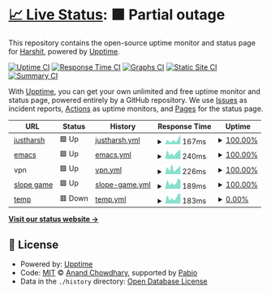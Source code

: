 # [📈 Live Status](https://demo.upptime.js.org): <!--live status--> **🟧 Partial outage**

This repository contains the open-source uptime monitor and status page for [Harshit](emacs.justharsh.xyz), powered by [Upptime](https://github.com/upptime/upptime).

[![Uptime CI](https://github.com/hmodi51/upptime/workflows/Uptime%20CI/badge.svg)](https://github.com/hmodi51/upptime/actions?query=workflow%3A%22Uptime+CI%22)
[![Response Time CI](https://github.com/hmodi51/upptime/workflows/Response%20Time%20CI/badge.svg)](https://github.com/hmodi51/upptime/actions?query=workflow%3A%22Response+Time+CI%22)
[![Graphs CI](https://github.com/hmodi51/upptime/workflows/Graphs%20CI/badge.svg)](https://github.com/hmodi51/upptime/actions?query=workflow%3A%22Graphs+CI%22)
[![Static Site CI](https://github.com/hmodi51/upptime/workflows/Static%20Site%20CI/badge.svg)](https://github.com/hmodi51/upptime/actions?query=workflow%3A%22Static+Site+CI%22)
[![Summary CI](https://github.com/hmodi51/upptime/workflows/Summary%20CI/badge.svg)](https://github.com/hmodi51/upptime/actions?query=workflow%3A%22Summary+CI%22)

With [Upptime](https://upptime.js.org), you can get your own unlimited and free uptime monitor and status page, powered entirely by a GitHub repository. We use [Issues](https://github.com/hmodi51/upptime/issues) as incident reports, [Actions](https://github.com/hmodi51/upptime/actions) as uptime monitors, and [Pages](https://demo.upptime.js.org) for the status page.

<!--start: status pages-->
<!-- This summary is generated by Upptime (https://github.com/upptime/upptime) -->
<!-- Do not edit this manually, your changes will be overwritten -->
<!-- prettier-ignore -->
| URL | Status | History | Response Time | Uptime |
| --- | ------ | ------- | ------------- | ------ |
| <img alt="" src="https://icons.duckduckgo.com/ip3/justharsh.xyz.ico" height="13"> [justharsh](https://justharsh.xyz) | 🟩 Up | [justharsh.yml](https://github.com/hmodi51/uptime/commits/HEAD/history/justharsh.yml) | <details><summary><img alt="Response time graph" src="./graphs/justharsh/response-time-week.png" height="20"> 167ms</summary><br><a href="https://status.harshitmodi.dev/history/justharsh"><img alt="Response time 134" src="https://img.shields.io/endpoint?url=https%3A%2F%2Fraw.githubusercontent.com%2Fhmodi51%2Fuptime%2FHEAD%2Fapi%2Fjustharsh%2Fresponse-time.json"></a><br><a href="https://status.harshitmodi.dev/history/justharsh"><img alt="24-hour response time 383" src="https://img.shields.io/endpoint?url=https%3A%2F%2Fraw.githubusercontent.com%2Fhmodi51%2Fuptime%2FHEAD%2Fapi%2Fjustharsh%2Fresponse-time-day.json"></a><br><a href="https://status.harshitmodi.dev/history/justharsh"><img alt="7-day response time 167" src="https://img.shields.io/endpoint?url=https%3A%2F%2Fraw.githubusercontent.com%2Fhmodi51%2Fuptime%2FHEAD%2Fapi%2Fjustharsh%2Fresponse-time-week.json"></a><br><a href="https://status.harshitmodi.dev/history/justharsh"><img alt="30-day response time 147" src="https://img.shields.io/endpoint?url=https%3A%2F%2Fraw.githubusercontent.com%2Fhmodi51%2Fuptime%2FHEAD%2Fapi%2Fjustharsh%2Fresponse-time-month.json"></a><br><a href="https://status.harshitmodi.dev/history/justharsh"><img alt="1-year response time 134" src="https://img.shields.io/endpoint?url=https%3A%2F%2Fraw.githubusercontent.com%2Fhmodi51%2Fuptime%2FHEAD%2Fapi%2Fjustharsh%2Fresponse-time-year.json"></a></details> | <details><summary><a href="https://status.harshitmodi.dev/history/justharsh">100.00%</a></summary><a href="https://status.harshitmodi.dev/history/justharsh"><img alt="All-time uptime 100.00%" src="https://img.shields.io/endpoint?url=https%3A%2F%2Fraw.githubusercontent.com%2Fhmodi51%2Fuptime%2FHEAD%2Fapi%2Fjustharsh%2Fuptime.json"></a><br><a href="https://status.harshitmodi.dev/history/justharsh"><img alt="24-hour uptime 100.00%" src="https://img.shields.io/endpoint?url=https%3A%2F%2Fraw.githubusercontent.com%2Fhmodi51%2Fuptime%2FHEAD%2Fapi%2Fjustharsh%2Fuptime-day.json"></a><br><a href="https://status.harshitmodi.dev/history/justharsh"><img alt="7-day uptime 100.00%" src="https://img.shields.io/endpoint?url=https%3A%2F%2Fraw.githubusercontent.com%2Fhmodi51%2Fuptime%2FHEAD%2Fapi%2Fjustharsh%2Fuptime-week.json"></a><br><a href="https://status.harshitmodi.dev/history/justharsh"><img alt="30-day uptime 100.00%" src="https://img.shields.io/endpoint?url=https%3A%2F%2Fraw.githubusercontent.com%2Fhmodi51%2Fuptime%2FHEAD%2Fapi%2Fjustharsh%2Fuptime-month.json"></a><br><a href="https://status.harshitmodi.dev/history/justharsh"><img alt="1-year uptime 100.00%" src="https://img.shields.io/endpoint?url=https%3A%2F%2Fraw.githubusercontent.com%2Fhmodi51%2Fuptime%2FHEAD%2Fapi%2Fjustharsh%2Fuptime-year.json"></a></details>
| <img alt="" src="https://icons.duckduckgo.com/ip3/harshitmodi.dev.ico" height="13"> [emacs](https://harshitmodi.dev) | 🟩 Up | [emacs.yml](https://github.com/hmodi51/uptime/commits/HEAD/history/emacs.yml) | <details><summary><img alt="Response time graph" src="./graphs/emacs/response-time-week.png" height="20"> 240ms</summary><br><a href="https://status.harshitmodi.dev/history/emacs"><img alt="Response time 311" src="https://img.shields.io/endpoint?url=https%3A%2F%2Fraw.githubusercontent.com%2Fhmodi51%2Fuptime%2FHEAD%2Fapi%2Femacs%2Fresponse-time.json"></a><br><a href="https://status.harshitmodi.dev/history/emacs"><img alt="24-hour response time 371" src="https://img.shields.io/endpoint?url=https%3A%2F%2Fraw.githubusercontent.com%2Fhmodi51%2Fuptime%2FHEAD%2Fapi%2Femacs%2Fresponse-time-day.json"></a><br><a href="https://status.harshitmodi.dev/history/emacs"><img alt="7-day response time 240" src="https://img.shields.io/endpoint?url=https%3A%2F%2Fraw.githubusercontent.com%2Fhmodi51%2Fuptime%2FHEAD%2Fapi%2Femacs%2Fresponse-time-week.json"></a><br><a href="https://status.harshitmodi.dev/history/emacs"><img alt="30-day response time 272" src="https://img.shields.io/endpoint?url=https%3A%2F%2Fraw.githubusercontent.com%2Fhmodi51%2Fuptime%2FHEAD%2Fapi%2Femacs%2Fresponse-time-month.json"></a><br><a href="https://status.harshitmodi.dev/history/emacs"><img alt="1-year response time 311" src="https://img.shields.io/endpoint?url=https%3A%2F%2Fraw.githubusercontent.com%2Fhmodi51%2Fuptime%2FHEAD%2Fapi%2Femacs%2Fresponse-time-year.json"></a></details> | <details><summary><a href="https://status.harshitmodi.dev/history/emacs">100.00%</a></summary><a href="https://status.harshitmodi.dev/history/emacs"><img alt="All-time uptime 99.75%" src="https://img.shields.io/endpoint?url=https%3A%2F%2Fraw.githubusercontent.com%2Fhmodi51%2Fuptime%2FHEAD%2Fapi%2Femacs%2Fuptime.json"></a><br><a href="https://status.harshitmodi.dev/history/emacs"><img alt="24-hour uptime 100.00%" src="https://img.shields.io/endpoint?url=https%3A%2F%2Fraw.githubusercontent.com%2Fhmodi51%2Fuptime%2FHEAD%2Fapi%2Femacs%2Fuptime-day.json"></a><br><a href="https://status.harshitmodi.dev/history/emacs"><img alt="7-day uptime 100.00%" src="https://img.shields.io/endpoint?url=https%3A%2F%2Fraw.githubusercontent.com%2Fhmodi51%2Fuptime%2FHEAD%2Fapi%2Femacs%2Fuptime-week.json"></a><br><a href="https://status.harshitmodi.dev/history/emacs"><img alt="30-day uptime 99.85%" src="https://img.shields.io/endpoint?url=https%3A%2F%2Fraw.githubusercontent.com%2Fhmodi51%2Fuptime%2FHEAD%2Fapi%2Femacs%2Fuptime-month.json"></a><br><a href="https://status.harshitmodi.dev/history/emacs"><img alt="1-year uptime 99.75%" src="https://img.shields.io/endpoint?url=https%3A%2F%2Fraw.githubusercontent.com%2Fhmodi51%2Fuptime%2FHEAD%2Fapi%2Femacs%2Fuptime-year.json"></a></details>
| <img alt="" src="https://icons.duckduckgo.com/ip3/null.ico" height="13"> vpn | 🟩 Up | [vpn.yml](https://github.com/hmodi51/uptime/commits/HEAD/history/vpn.yml) | <details><summary><img alt="Response time graph" src="./graphs/vpn/response-time-week.png" height="20"> 226ms</summary><br><a href="https://status.harshitmodi.dev/history/vpn"><img alt="Response time 222" src="https://img.shields.io/endpoint?url=https%3A%2F%2Fraw.githubusercontent.com%2Fhmodi51%2Fuptime%2FHEAD%2Fapi%2Fvpn%2Fresponse-time.json"></a><br><a href="https://status.harshitmodi.dev/history/vpn"><img alt="24-hour response time 322" src="https://img.shields.io/endpoint?url=https%3A%2F%2Fraw.githubusercontent.com%2Fhmodi51%2Fuptime%2FHEAD%2Fapi%2Fvpn%2Fresponse-time-day.json"></a><br><a href="https://status.harshitmodi.dev/history/vpn"><img alt="7-day response time 226" src="https://img.shields.io/endpoint?url=https%3A%2F%2Fraw.githubusercontent.com%2Fhmodi51%2Fuptime%2FHEAD%2Fapi%2Fvpn%2Fresponse-time-week.json"></a><br><a href="https://status.harshitmodi.dev/history/vpn"><img alt="30-day response time 208" src="https://img.shields.io/endpoint?url=https%3A%2F%2Fraw.githubusercontent.com%2Fhmodi51%2Fuptime%2FHEAD%2Fapi%2Fvpn%2Fresponse-time-month.json"></a><br><a href="https://status.harshitmodi.dev/history/vpn"><img alt="1-year response time 222" src="https://img.shields.io/endpoint?url=https%3A%2F%2Fraw.githubusercontent.com%2Fhmodi51%2Fuptime%2FHEAD%2Fapi%2Fvpn%2Fresponse-time-year.json"></a></details> | <details><summary><a href="https://status.harshitmodi.dev/history/vpn">100.00%</a></summary><a href="https://status.harshitmodi.dev/history/vpn"><img alt="All-time uptime 99.76%" src="https://img.shields.io/endpoint?url=https%3A%2F%2Fraw.githubusercontent.com%2Fhmodi51%2Fuptime%2FHEAD%2Fapi%2Fvpn%2Fuptime.json"></a><br><a href="https://status.harshitmodi.dev/history/vpn"><img alt="24-hour uptime 100.00%" src="https://img.shields.io/endpoint?url=https%3A%2F%2Fraw.githubusercontent.com%2Fhmodi51%2Fuptime%2FHEAD%2Fapi%2Fvpn%2Fuptime-day.json"></a><br><a href="https://status.harshitmodi.dev/history/vpn"><img alt="7-day uptime 100.00%" src="https://img.shields.io/endpoint?url=https%3A%2F%2Fraw.githubusercontent.com%2Fhmodi51%2Fuptime%2FHEAD%2Fapi%2Fvpn%2Fuptime-week.json"></a><br><a href="https://status.harshitmodi.dev/history/vpn"><img alt="30-day uptime 99.85%" src="https://img.shields.io/endpoint?url=https%3A%2F%2Fraw.githubusercontent.com%2Fhmodi51%2Fuptime%2FHEAD%2Fapi%2Fvpn%2Fuptime-month.json"></a><br><a href="https://status.harshitmodi.dev/history/vpn"><img alt="1-year uptime 99.76%" src="https://img.shields.io/endpoint?url=https%3A%2F%2Fraw.githubusercontent.com%2Fhmodi51%2Fuptime%2FHEAD%2Fapi%2Fvpn%2Fuptime-year.json"></a></details>
| <img alt="" src="https://icons.duckduckgo.com/ip3/slope.justharsh.xyz.ico" height="13"> [slope game](https://slope.justharsh.xyz) | 🟩 Up | [slope-game.yml](https://github.com/hmodi51/uptime/commits/HEAD/history/slope-game.yml) | <details><summary><img alt="Response time graph" src="./graphs/slope-game/response-time-week.png" height="20"> 189ms</summary><br><a href="https://status.harshitmodi.dev/history/slope-game"><img alt="Response time 215" src="https://img.shields.io/endpoint?url=https%3A%2F%2Fraw.githubusercontent.com%2Fhmodi51%2Fuptime%2FHEAD%2Fapi%2Fslope-game%2Fresponse-time.json"></a><br><a href="https://status.harshitmodi.dev/history/slope-game"><img alt="24-hour response time 245" src="https://img.shields.io/endpoint?url=https%3A%2F%2Fraw.githubusercontent.com%2Fhmodi51%2Fuptime%2FHEAD%2Fapi%2Fslope-game%2Fresponse-time-day.json"></a><br><a href="https://status.harshitmodi.dev/history/slope-game"><img alt="7-day response time 189" src="https://img.shields.io/endpoint?url=https%3A%2F%2Fraw.githubusercontent.com%2Fhmodi51%2Fuptime%2FHEAD%2Fapi%2Fslope-game%2Fresponse-time-week.json"></a><br><a href="https://status.harshitmodi.dev/history/slope-game"><img alt="30-day response time 221" src="https://img.shields.io/endpoint?url=https%3A%2F%2Fraw.githubusercontent.com%2Fhmodi51%2Fuptime%2FHEAD%2Fapi%2Fslope-game%2Fresponse-time-month.json"></a><br><a href="https://status.harshitmodi.dev/history/slope-game"><img alt="1-year response time 215" src="https://img.shields.io/endpoint?url=https%3A%2F%2Fraw.githubusercontent.com%2Fhmodi51%2Fuptime%2FHEAD%2Fapi%2Fslope-game%2Fresponse-time-year.json"></a></details> | <details><summary><a href="https://status.harshitmodi.dev/history/slope-game">100.00%</a></summary><a href="https://status.harshitmodi.dev/history/slope-game"><img alt="All-time uptime 99.77%" src="https://img.shields.io/endpoint?url=https%3A%2F%2Fraw.githubusercontent.com%2Fhmodi51%2Fuptime%2FHEAD%2Fapi%2Fslope-game%2Fuptime.json"></a><br><a href="https://status.harshitmodi.dev/history/slope-game"><img alt="24-hour uptime 100.00%" src="https://img.shields.io/endpoint?url=https%3A%2F%2Fraw.githubusercontent.com%2Fhmodi51%2Fuptime%2FHEAD%2Fapi%2Fslope-game%2Fuptime-day.json"></a><br><a href="https://status.harshitmodi.dev/history/slope-game"><img alt="7-day uptime 100.00%" src="https://img.shields.io/endpoint?url=https%3A%2F%2Fraw.githubusercontent.com%2Fhmodi51%2Fuptime%2FHEAD%2Fapi%2Fslope-game%2Fuptime-week.json"></a><br><a href="https://status.harshitmodi.dev/history/slope-game"><img alt="30-day uptime 99.86%" src="https://img.shields.io/endpoint?url=https%3A%2F%2Fraw.githubusercontent.com%2Fhmodi51%2Fuptime%2FHEAD%2Fapi%2Fslope-game%2Fuptime-month.json"></a><br><a href="https://status.harshitmodi.dev/history/slope-game"><img alt="1-year uptime 99.77%" src="https://img.shields.io/endpoint?url=https%3A%2F%2Fraw.githubusercontent.com%2Fhmodi51%2Fuptime%2FHEAD%2Fapi%2Fslope-game%2Fuptime-year.json"></a></details>
| <img alt="" src="https://icons.duckduckgo.com/ip3/temp.justharsh.xyz.ico" height="13"> [temp](https://temp.justharsh.xyz) | 🟥 Down | [temp.yml](https://github.com/hmodi51/uptime/commits/HEAD/history/temp.yml) | <details><summary><img alt="Response time graph" src="./graphs/temp/response-time-week.png" height="20"> 183ms</summary><br><a href="https://status.harshitmodi.dev/history/temp"><img alt="Response time 219" src="https://img.shields.io/endpoint?url=https%3A%2F%2Fraw.githubusercontent.com%2Fhmodi51%2Fuptime%2FHEAD%2Fapi%2Ftemp%2Fresponse-time.json"></a><br><a href="https://status.harshitmodi.dev/history/temp"><img alt="24-hour response time 295" src="https://img.shields.io/endpoint?url=https%3A%2F%2Fraw.githubusercontent.com%2Fhmodi51%2Fuptime%2FHEAD%2Fapi%2Ftemp%2Fresponse-time-day.json"></a><br><a href="https://status.harshitmodi.dev/history/temp"><img alt="7-day response time 183" src="https://img.shields.io/endpoint?url=https%3A%2F%2Fraw.githubusercontent.com%2Fhmodi51%2Fuptime%2FHEAD%2Fapi%2Ftemp%2Fresponse-time-week.json"></a><br><a href="https://status.harshitmodi.dev/history/temp"><img alt="30-day response time 197" src="https://img.shields.io/endpoint?url=https%3A%2F%2Fraw.githubusercontent.com%2Fhmodi51%2Fuptime%2FHEAD%2Fapi%2Ftemp%2Fresponse-time-month.json"></a><br><a href="https://status.harshitmodi.dev/history/temp"><img alt="1-year response time 219" src="https://img.shields.io/endpoint?url=https%3A%2F%2Fraw.githubusercontent.com%2Fhmodi51%2Fuptime%2FHEAD%2Fapi%2Ftemp%2Fresponse-time-year.json"></a></details> | <details><summary><a href="https://status.harshitmodi.dev/history/temp">0.00%</a></summary><a href="https://status.harshitmodi.dev/history/temp"><img alt="All-time uptime 2.91%" src="https://img.shields.io/endpoint?url=https%3A%2F%2Fraw.githubusercontent.com%2Fhmodi51%2Fuptime%2FHEAD%2Fapi%2Ftemp%2Fuptime.json"></a><br><a href="https://status.harshitmodi.dev/history/temp"><img alt="24-hour uptime 0.00%" src="https://img.shields.io/endpoint?url=https%3A%2F%2Fraw.githubusercontent.com%2Fhmodi51%2Fuptime%2FHEAD%2Fapi%2Ftemp%2Fuptime-day.json"></a><br><a href="https://status.harshitmodi.dev/history/temp"><img alt="7-day uptime 0.00%" src="https://img.shields.io/endpoint?url=https%3A%2F%2Fraw.githubusercontent.com%2Fhmodi51%2Fuptime%2FHEAD%2Fapi%2Ftemp%2Fuptime-week.json"></a><br><a href="https://status.harshitmodi.dev/history/temp"><img alt="30-day uptime 1.38%" src="https://img.shields.io/endpoint?url=https%3A%2F%2Fraw.githubusercontent.com%2Fhmodi51%2Fuptime%2FHEAD%2Fapi%2Ftemp%2Fuptime-month.json"></a><br><a href="https://status.harshitmodi.dev/history/temp"><img alt="1-year uptime 2.91%" src="https://img.shields.io/endpoint?url=https%3A%2F%2Fraw.githubusercontent.com%2Fhmodi51%2Fuptime%2FHEAD%2Fapi%2Ftemp%2Fuptime-year.json"></a></details>

<!--end: status pages-->

[**Visit our status website →**](https://demo.upptime.js.org)

## 📄 License

- Powered by: [Upptime](https://github.com/upptime/upptime)
- Code: [MIT](./LICENSE) © [Anand Chowdhary](https://anandchowdhary.com), supported by [Pabio](https://pabio.com)
- Data in the `./history` directory: [Open Database License](https://opendatacommons.org/licenses/odbl/1-0/)
